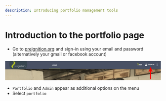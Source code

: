 ```yaml
---
description: Introducing portfolio management tools
---
```


# Introduction to the portfolio page

* Go to [preignition.org](https://preignition.org) and sign-in using your email and password \(alternatively your gmail or facebook account\)

![location of sign-in button](../.gitbook/assets/image%20%282%29.png)

* `Portfolio` and `Admin` appear as additional options on the menu
* Select `portfolio`





